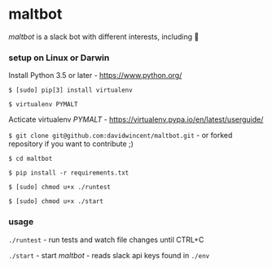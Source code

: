 # maltbot
_maltbot_ is a slack bot with different interests, including :beer:


### setup on Linux or Darwin
Install Python 3.5 or later - https://www.python.org/

`$ [sudo] pip[3] install virtualenv`

`$ virtualenv PYMALT`

Acticate virtualenv _PYMALT_ - https://virtualenv.pypa.io/en/latest/userguide/ 

`$ git clone git@github.com:davidwincent/maltbot.git` - or forked repository if
you want to contribute ;)

`$ cd maltbot`

`$ pip install -r requirements.txt`

`$ [sudo] chmod u+x ./runtest`

`$ [sudo] chmod u+x ./start`

### usage
`./runtest` - run tests and watch file changes until CTRL+C

`./start` - start _maltbot_ - reads slack api keys found in `./env`
